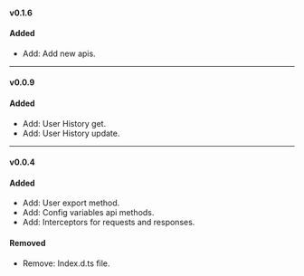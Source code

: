 #### v0.1.6

#### Added

- Add: Add new apis.

---

#### v0.0.9

#### Added

- Add: User History get.
- Add: User History update.

---

#### v0.0.4

#### Added

- Add: User export method.
- Add: Config variables api methods.
- Add: Interceptors for requests and responses.

#### Removed

- Remove: Index.d.ts file.
